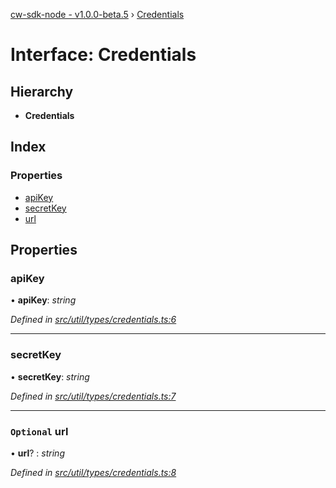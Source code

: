 [cw-sdk-node - v1.0.0-beta.5](../README.md) › [Credentials](credentials.md)

# Interface: Credentials

## Hierarchy

* **Credentials**

## Index

### Properties

* [apiKey](credentials.md#apikey)
* [secretKey](credentials.md#secretkey)
* [url](credentials.md#optional-url)

## Properties

###  apiKey

• **apiKey**: *string*

*Defined in [src/util/types/credentials.ts:6](https://github.com/cryptowatch/cw-sdk-node/blob/ce1c44e/src/util/types/credentials.ts#L6)*

___

###  secretKey

• **secretKey**: *string*

*Defined in [src/util/types/credentials.ts:7](https://github.com/cryptowatch/cw-sdk-node/blob/ce1c44e/src/util/types/credentials.ts#L7)*

___

### `Optional` url

• **url**? : *string*

*Defined in [src/util/types/credentials.ts:8](https://github.com/cryptowatch/cw-sdk-node/blob/ce1c44e/src/util/types/credentials.ts#L8)*
